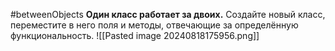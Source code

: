 #betweenObjects
**Один класс работает за двоих.**
Создайте новый класс, переместите в него поля и методы, отвечающие за определённую функциональность.
![[Pasted image 20240818175956.png]]
